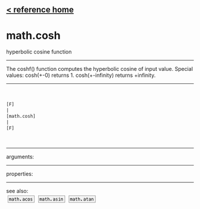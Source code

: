 [< reference home](ceammc_lib.html)
---

# math.cosh


hyperbolic cosine function

---

The coshf() function computes the hyperbolic cosine of input value.
Special values:
cosh(+-0) returns 1.
cosh(+-infinity) returns +infinity.
<br>


---


```


[F]
|
[math.cosh]
|
[F]

            
```

---
arguments:


---
properties:


---
see also:<br>
[![math.acos](img/object_math.acos.png)](math.acos.html)
[![math.asin](img/object_math.asin.png)](math.asin.html)
[![math.atan](img/object_math.atan.png)](math.atan.html)
